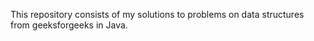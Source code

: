 This repository consists of my solutions to problems on data structures from geeksforgeeks  in Java.
